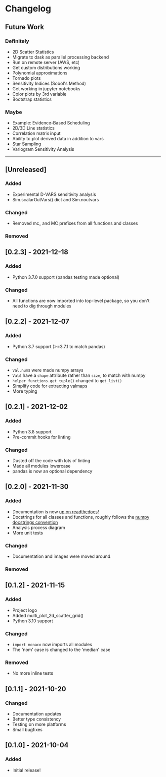 # Changelog

## Future Work
### Definitely
- 2D Scatter Statistics
- Migrate to dask as parallel processing backend
- Run on remote server (AWS, etc)
- Get custom distributions working
- Polynomial approximations
- Tornado plots
- Sensitivity Indices (Sobol's Method)
- Get working in jupyter notebooks
- Color plots by 3rd variable
- Bootstrap statistics
### Maybe
- Example: Evidence-Based Scheduling
- 2D/3D Line statistics
- Correlation matrix input
- Ability to plot derived data in addition to vars
- Star Sampling
- Variogram Sensitivity Analysis

----

## [Unreleased]
### Added    
* Experimental D-VARS sensitivity analysis
* Sim.scalarOutVars() dict and Sim.noutvars
### Changed    
* Removed mc_ and MC prefixes from all functions and classes
### Removed    


## [0.2.3] - 2021-12-18
### Added    
* Python 3.7.0 support (pandas testing made optional)
### Changed    
* All functions are now imported into top-level package, so you don't need to dig through modules


## [0.2.2] - 2021-12-07
### Added    
* Python 3.7 support (>=3.7.1 to match pandas)
### Changed    
* `Val.num`s were made numpy arrays
* `Val`s have a `shape` attribute rather than `size`, to match with numpy
* `helper_functions.get_tuple()` changed to `get_list()`
* Simplify code for extracting valmaps
* More typing

## [0.2.1] - 2021-12-02
### Added    
* Python 3.8 support
* Pre-commit hooks for linting
### Changed    
* Dusted off the code with lots of linting
* Made all modules lowercase
* pandas is now an optional dependency


## [0.2.0] - 2021-11-30
### Added    
* Documentation is now [up on readthedocs](https://monaco.readthedocs.io/en/latest/)!
* Docstrings for all classes and functions, roughly follows the [numpy docstrings convention](https://numpydoc.readthedocs.io/en/latest/format.html)
* Analysis process diagram
* More unit tests
### Changed    
* Documentation and images were moved around.
### Removed    


## [0.1.2] - 2021-11-15
### Added    
* Project logo
* Added multi_plot_2d_scatter_grid()
* Python 3.10 support
### Changed
* `import monaco` now imports all modules
* The 'nom' case is changed to the 'median' case
### Removed    
* No more inline tests

## [0.1.1] - 2021-10-20
### Changed
* Documentation updates
* Better type consistency
* Testing on more platforms
* Small bugfixes

## [0.1.0] - 2021-10-04
### Added
* Initial release!
